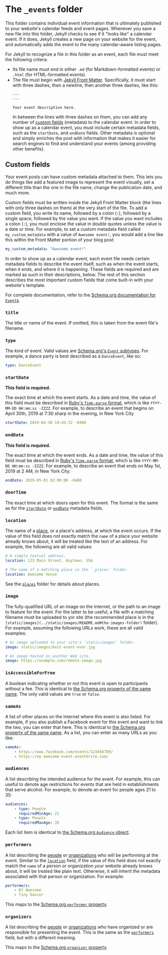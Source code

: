 # The `_events` folder

This folder contains individual event information that is ultimately published to your website's calendar feeds and event pages. Whenever you save a new file into this folder, Jekyll checks to see if it "looks like" a calendar event. If it does, Jekyll creates a new page on your website for the event, and automatically adds the event to the many calendar-aware listing pages.

For Jekyll to recognize a file in this folder as an event, each file must meet the following critera:

* Its file name must end in either `.md` (for Markdown-formatted events) or `.html` (for HTML-formatted events).
* The file must begin with [Jekyll Front Matter](https://jekyllrb.com/docs/frontmatter/). Specifically, it must start with three dashes, then a newline, then another three dashes, like this:
  ```
  ---
  ---

  Your event description here.
  ```
  In between the lines with three dashes on them, you can add any number of [custom fields](#custom-fields) (metadata) to the calendar event. In order to show up as a calendar event, you must include certain metadata fields, such as the `startDate`, and `endDate` fields. Other metadata is optional and simply enriches the post with information that makes it easier for search engines to find and understand your events (among providing other benefits).

## Custom fields

Your event posts can have custom metadata attached to them. This lets you do things like add a featured image to represent the event visually, set a different title than the one in the file name, change the publication date, and much more.

Custom fields must be written inside the Jekyll Front Matter block (the lines with only three dashes on them) at the very start of the file. To add a custom field, you write its name, followed by a colon (`:`), followed by a single space, followed by the value you want. If the value you want includes a colon (`:`), you must enclose the value in double quotes unless the value is a date or time. For example, to set a custom metadata field called `my_custom_metadata` with a value of `Awesome event!`, you would add a line like this within the Front Matter portion of your blog post:

```yaml
my_custom_metadata: "Awesome event!"
```

In order to show up as a calendar event, each event file needs certain metadata fields to describe the event itself, such as when the event starts, when it ends, and where it is happening. These fields are required and are marked as such in their descriptions, below. The rest of this section describes the most important custom fields that come built-in with your website's template.

For complete documentation, refer to the [Schema.org documentation for `Event`s](https://schema.org/Event).

### `title`

The title or name of the event. If omitted, this is taken from the event file's filename.

### `type`

The kind of event. Valid values are [Schema.org's `Event` subtypes](https://schema.org/Event#subtypes). For example, a dance party is best described as a `DanceEvent`, like so:

```yaml
type: DanceEvent
```

### `startDate`

**This field is required.**

The exact time at which the event starts. As a date and time, the value of this field must be described in [Ruby's `Time.parse` format](https://ruby-doc.org/stdlib-2.6.3/libdoc/time/rdoc/Time.html#method-c-parse), which is like `YYYY-MM-DD HH:mm:ss -ZZZZ`. For example, to describe an event that begins on April 30th, 2019 at 7:30 sharp in the evening, in New York City

```yaml
startDate: 2019-04-30 19:49:32 -0400
```

### `endDate`

**This field is required.**

The exact time at which the event ends. As a date and time, the value of this field must be described in [Ruby's `Time.parse` format](https://ruby-doc.org/stdlib-2.6.3/libdoc/time/rdoc/Time.html#method-c-parse), which is like `YYYY-MM-DD HH:mm:ss -ZZZZ`. For example, to describe an event that ends on May 1st, 2019 at 2 AM, in New York City:

```yaml
endDate: 2019-05-01 02:00:00 -0400
```

### `doorTime`

The exact time at which doors open for this event. The format is the same as for the [`startDate`](#startdate) or [`endDate`](#enddate) metadata fields.

### `location`

The name of a [place](../_places/README.md#the-_places-folder), or a place's address, at which the event occurs. If the value of this field does not exactly match the `name` of a place your website already knows about, it will be treated like the text of an address. For example, the following are all valid values:

```yaml
# A simple textual address.
location: 123 Main Street, Anytown, USA
```

```yaml
# The name of a matching place in the `_places` folder.
location: Awesome Venue
```

See the [`places`](../_places/README.md) folder for details about places.

### `image`

The fully-qualified URL of an image on the Internet, or the path to an image to feature for the event. For the latter to be useful, a file with a matching filename must be uploaded to yor site (the recommended place is in the `[static/images](../static/images/README.md#the-images-folder)` folder). For example, assuming the following URLs work, these are all valid examples:

```yaml
# An image uploaded to your site's `static/images` folder.
image: static/images/best-event-ever.jpg
```

```yaml
# An image hosted on another Web site.
image: https://example.com/remote-image.jpg
```

### `isAccessibleForFree`

A boolean indicating whether or not this event is open to participants without a fee. This is identical to [the Schema.org property of the same name](https://schema.org/isAccessibleForFree). The only valid values are `true` or `false`.

### `sameAs`

A list of other places on the Internet where this event is also listed. For example, if you also publish a Facebook event for this event and want to link the two, you can enter that here. This is identical to [the Schema.org property of the same name](https://schema.org/sameAs). As a list, you can enter as many URLs as you like:

```yaml
sameAs:
    - https://www.facebook.com/events/123456789/
    - https://my-awesome-event.eventbrite.com/
```

### `audiences`

A list describing the intended audience for the event. For example, this can useful to denote age restrictions for events that are held in establishments that serve alcohol. For example, to denote an event for people ages 21 to 35:

```yaml
audiences:
    - type: People
      requiredMinAge: 21
    - type: People
      requiredMaxAge: 35
```

Each list item is identical to [the Schema.org `Audience` object](https://schema.org/Audience).

### `performers`

A list describing the [people](../_data/people/README.md#the-_data-people-folder) or [organizations](../_data/organizations/README.md#the-_data-organizations-folder) who will be performing at the event. Similar to the [`location`](#location) field, if the value of this field does not exactly match the `name` of a person or organization your website already knows about, it will be treated like plain text. Otherwise, it will inherit the metadata associated with that person or organization. For example:

```yaml
performers:
    - DJ Awesome
    - Tiny Dancer
```

This maps to the [Schema.org `performer` property](https://schema.org/performer).

### `organizers`

A list describing the [people](../_data/people/README.md#the-_data-people-folder) or [organizations](../_data/organizations/README.md#the-_data-organizations-folder) who have organized or are responsible for presenting the event. This is the same as the [`performers`](#performers) field, but with a different meaning.

This maps to the [Schema.org `organizer` property](https://schema.org/organizer).
